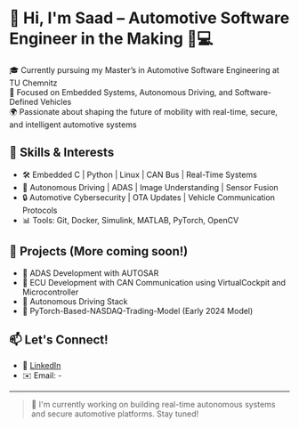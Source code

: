 # 👋 Hi, I'm Saad – Automotive Software Engineer in the Making 🚗💻

🎓 Currently pursuing my Master’s in Automotive Software Engineering at TU Chemnitz  
🔧 Focused on Embedded Systems, Autonomous Driving, and Software-Defined Vehicles  
🌍 Passionate about shaping the future of mobility with real-time, secure, and intelligent automotive systems

## 🚀 Skills & Interests

- 🛠 Embedded C | Python | Linux | CAN Bus | Real-Time Systems
- 🤖 Autonomous Driving | ADAS | Image Understanding | Sensor Fusion
- 🔒 Automotive Cybersecurity | OTA Updates | Vehicle Communication Protocols
- 📊 Tools: Git, Docker, Simulink, MATLAB, PyTorch, OpenCV

## 📂 Projects (More coming soon!)
- 🔄 ADAS Development with AUTOSAR 
- 🔐 ECU Development with CAN Communication using VirtualCockpit and Microcontroller
- 🧠 Autonomous Driving Stack 
- 🤖 PyTorch-Based-NASDAQ-Trading-Model (Early 2024 Model)


## 📫 Let's Connect!
- 🔗 [LinkedIn]([https://linkedin.com/in/yourusername](https://www.linkedin.com/in/saad-nm-547b5835a/))
- ✉️ Email: -

---

> 🚧 I'm currently working on building real-time autonomous systems and secure automotive platforms. Stay tuned!
